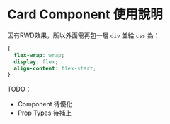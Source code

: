 # Card Component 使用說明

因有RWD效果，所以外面需再包一層 `div` 並給 `css` 為：
```css
{
  flex-wrap: wrap;
  display: flex;
  align-content: flex-start;
}
```

TODO：
- Component 待優化
- Prop Types 待補上